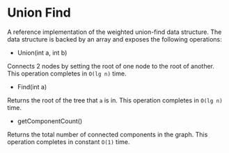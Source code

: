 # Union Find 

A reference implementation of the weighted union-find data structure. 
The data structure is backed by an array and exposes the following operations:

* Union(int a, int b)

Connects 2 nodes by setting the root of one node to the root of another. This operation completes in ```O(lg n)``` time.

* Find(int a)

Returns the root of the tree that ```a``` is in. This operation completes in ```O(lg n)``` time.

* getComponentCount()

Returns the total number of connected components in the graph. This operation completes in constant ```O(1)``` time.


